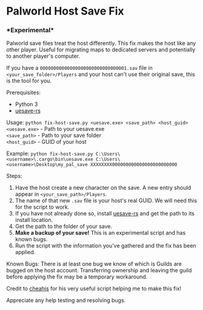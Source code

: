 # Palworld Host Save Fix

### **\*Experimental\***

Palworld save files treat the host differently. This fix makes the host like any other player. Useful for migrating maps to dedicated servers and potentially to another player's computer.

If you have a `00000000000000000000000000000001.sav` file in `<your_save_folder>/Players` and your host can't use their original save, this is the tool for you.

Prerequisites:
- Python 3
- [uesave-rs](https://github.com/trumank/uesave-rs)

Usage: `python fix-host-save.py <uesave.exe> <save_path> <host_guid>`    
`<uesave.exe>` - Path to your uesave.exe    
`<save_path>` - Path to your save folder    
`<host_guid>` - GUID of your host

Example: `python fix-host-save.py C:\Users\<username>\.cargo\bin\uesave.exe C:\Users\<username>\Desktop\my_pal_save XXXXXXXX000000000000000000000000`

Steps:
1. Have the host create a new character on the save. A new entry should appear in `<your_save_path>/Players`.
2. The name of that new `.sav` file is your host's real GUID. We will need this for the script to work.
3. If you have not already done so, install [uesave-rs](https://github.com/trumank/uesave-rs) and get the path to its install location.
4. Get the path to the folder of your save.
5. **Make a backup of your save!** This is an experimental script and has known bugs.
6. Run the script with the information you've gathered and the fix has been applied.

Known Bugs:
There is at least one bug we know of which is Guilds are bugged on the host account. Transferring ownership and leaving the guild before applying the fix may be a temporary workaround.

Credit to [cheahjs](https://gist.github.com/cheahjs/300239464dd84fe6902893b6b9250fd0) for his very useful script helping me to make this fix!

Appreciate any help testing and resolving bugs.
